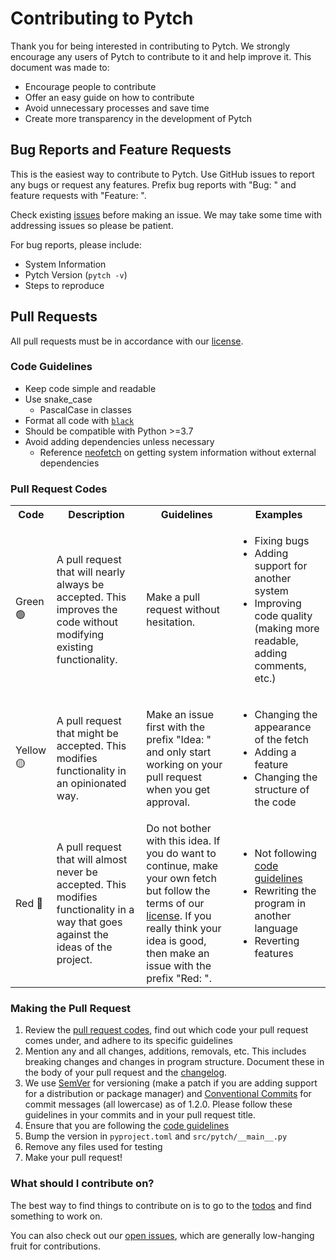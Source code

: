 # Contributing to Pytch

Thank you for being interested in contributing to Pytch. We strongly encourage any users of Pytch to contribute to it and help improve it. This document was made to:
- Encourage people to contribute
- Offer an easy guide on how to contribute
- Avoid unnecessary processes and save time
- Create more transparency in the development of Pytch

## Bug Reports and Feature Requests

This is the easiest way to contribute to Pytch. Use GitHub issues to report any bugs or request any features. Prefix bug reports with "Bug: " and feature requests with "Feature: ".

Check existing [issues](https://github.com/kritdass/pytch/issues?q=is%3Aissue) before making an issue. We may take some time with addressing issues so please be patient.

For bug reports, please include:
- System Information
- Pytch Version (`pytch -v`)
- Steps to reproduce

## Pull Requests

All pull requests must be in accordance with our [license](COPYING.txt).

### Code Guidelines

- Keep code simple and readable
- Use snake_case
   - PascalCase in classes
- Format all code with [`black`](https://github.com/psf/black)
- Should be compatible with Python >=3.7
- Avoid adding dependencies unless necessary
    - Reference [neofetch](https://github.com/dylanaraps/neofetch) on getting system information without external dependencies

### Pull Request Codes

<table>
  <tr>
    <th>Code</th>
    <th>Description</th>
    <th>Guidelines</th>
    <th>Examples</th>
  </tr>
  <tr>
    <td>Green 🟢</td>
    <td>A pull request that will nearly always be accepted. This improves the code without modifying existing functionality.</td>
    <td>Make a pull request without hesitation.</td>
    <td>
      <ul>
        <li>Fixing bugs</li>
        <li>Adding support for another system</li>
        <li>Improving code quality (making more readable, adding comments, etc.)</li>
      </ul>
    </td>
  </tr>
  <tr>
    <td>Yellow 🟡</td>
    <td>A pull request that might be accepted. This modifies functionality in an opinionated way.</td>
    <td>Make an issue first with the prefix "Idea: " and only start working on your pull request when you get approval.</td>
    <td>
      <ul>
        <li>Changing the appearance of the fetch</li>
        <li>Adding a feature</li>
        <li>Changing the structure of the code</li>
      </ul>
    </td>
  </tr>
  <tr>
    <td>Red 🔴</td>
    <td>A pull request that will almost never be accepted. This modifies functionality in a way that goes against the ideas of the project.</td>
    <td>Do not bother with this idea. If you do want to continue, make your own fetch but follow the terms of our <a href="COPYING.txt">license</a>. If you really think your idea is good, then make an issue with the prefix "Red: ".</td>
    <td>
      <ul>
        <li>Not following <a href="#code-guidelines">code guidelines</a></li>
        <li>Rewriting the program in another language</li>
        <li>Reverting features</li>
      </ul>
    </td>
  </tr>
</table>

### Making the Pull Request

1. Review the [pull request codes](#pull-request-codes), find out which code your pull request comes under, and adhere to its specific guidelines
2. Mention any and all changes, additions, removals, etc. This includes breaking changes and changes in program structure. Document these in the body of your pull request and the [changelog](CHANGELOG.md).
3. We use [SemVer](http://semver.org/) for versioning (make a patch if you are adding support for a distribution or package manager) and
[Conventional Commits](https://www.conventionalcommits.org/) for commit messages  (all lowercase) as of 1.2.0. Please follow these guidelines in your commits and in your pull request title.
4. Ensure that you are following the [code guidelines](#code-guidelines)
5. Bump the version in `pyproject.toml` and `src/pytch/__main__.py`
6. Remove any files used for testing
7. Make your pull request!

### What should I contribute on?

The best way to find things to contribute on is to go to the [todos](README.md#todos) and find something to work on.

You can also check out our [open issues](https://github.com/kritdass/pytch/issues), which are generally low-hanging fruit for contributions.
